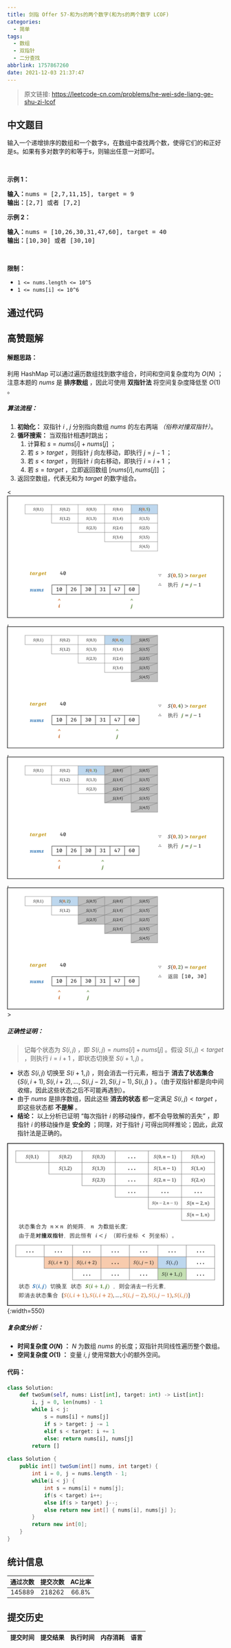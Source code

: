 ```yaml
---
title: 剑指 Offer 57-和为s的两个数字(和为s的两个数字 LCOF)
categories:
  - 简单
tags:
  - 数组
  - 双指针
  - 二分查找
abbrlink: 1757867260
date: 2021-12-03 21:37:47
---
```


> 原文链接: https://leetcode-cn.com/problems/he-wei-sde-liang-ge-shu-zi-lcof




## 中文题目
<div><p>输入一个递增排序的数组和一个数字s，在数组中查找两个数，使得它们的和正好是s。如果有多对数字的和等于s，则输出任意一对即可。</p>

<p>&nbsp;</p>

<p><strong>示例 1：</strong></p>

<pre><strong>输入：</strong>nums = [2,7,11,15], target = 9
<strong>输出：</strong>[2,7] 或者 [7,2]
</pre>

<p><strong>示例 2：</strong></p>

<pre><strong>输入：</strong>nums = [10,26,30,31,47,60], target = 40
<strong>输出：</strong>[10,30] 或者 [30,10]
</pre>

<p>&nbsp;</p>

<p><strong>限制：</strong></p>

<ul>
	<li><code>1 &lt;= nums.length &lt;= 10^5</code></li>
	<li><code>1 &lt;= nums[i]&nbsp;&lt;= 10^6</code></li>
</ul>
</div>

## 通过代码
<RecoDemo>
</RecoDemo>


## 高赞题解
#### 解题思路：

利用 HashMap 可以通过遍历数组找到数字组合，时间和空间复杂度均为 $O(N)$ ；
注意本题的 $nums$ 是 **排序数组** ，因此可使用 **双指针法** 将空间复杂度降低至 $O(1)$ 。

##### 算法流程：

1. **初始化：** 双指针 $i$ , $j$ 分别指向数组 $nums$ 的左右两端 *（俗称对撞双指针）*。
2. **循环搜索：** 当双指针相遇时跳出；
   1. 计算和 $s = nums[i] + nums[j]$ ；
   2. 若 $s > target$ ，则指针 $j$ 向左移动，即执行 $j = j - 1$ ；
   3. 若 $s < target$ ，则指针 $i$ 向右移动，即执行 $i = i + 1$ ；
   4. 若 $s = target$ ，立即返回数组 $[nums[i], nums[j]]$ ；
3. 返回空数组，代表无和为 $target$ 的数字组合。

<![Picture2.png](../images/he-wei-sde-liang-ge-shu-zi-lcof-0.png),![Picture3.png](../images/he-wei-sde-liang-ge-shu-zi-lcof-1.png),![Picture4.png](../images/he-wei-sde-liang-ge-shu-zi-lcof-2.png),![Picture5.png](../images/he-wei-sde-liang-ge-shu-zi-lcof-3.png)>

##### 正确性证明：

> 记每个状态为 $S(i, j)$ ，即 $S(i, j) = nums[i] + nums[j]$ 。假设 $S(i, j) < target$ ，则执行 $i = i + 1$ ，即状态切换至 $S(i + 1, j)$ 。

- 状态 $S(i, j)$ 切换至 $S(i + 1, j)$ ，则会消去一行元素，相当于 **消去了状态集合** {$S(i, i + 1), S(i, i + 2), ..., S(i, j - 2), S(i, j - 1), S(i, j)$ } 。（由于双指针都是向中间收缩，因此这些状态之后不可能再遇到）。
- 由于 $nums$ 是排序数组，因此这些 **消去的状态** 都一定满足 $S(i, j) < target$ ，即这些状态都 **不是解** 。
- **结论：** 以上分析已证明 “每次指针 $i$ 的移动操作，都不会导致解的丢失” ，即指针 $i$ 的移动操作是 **安全的** ；同理，对于指针 $j$ 可得出同样推论；因此，此双指针法是正确的。

![Picture1.png](../images/he-wei-sde-liang-ge-shu-zi-lcof-4.png){:width=550}

##### 复杂度分析：

- **时间复杂度 $O(N)$ ：** $N$ 为数组 $nums$ 的长度；双指针共同线性遍历整个数组。
- **空间复杂度 $O(1)$ ：** 变量 $i$, $j$ 使用常数大小的额外空间。

#### 代码：

```python []
class Solution:
    def twoSum(self, nums: List[int], target: int) -> List[int]:
        i, j = 0, len(nums) - 1
        while i < j:
            s = nums[i] + nums[j]
            if s > target: j -= 1
            elif s < target: i += 1
            else: return nums[i], nums[j]
        return []
```

```java []
class Solution {
    public int[] twoSum(int[] nums, int target) {
        int i = 0, j = nums.length - 1;
        while(i < j) {
            int s = nums[i] + nums[j];
            if(s < target) i++;
            else if(s > target) j--;
            else return new int[] { nums[i], nums[j] };
        }
        return new int[0];
    }
}
```

## 统计信息
| 通过次数 | 提交次数 | AC比率 |
| :------: | :------: | :------: |
|    145889    |    218262    |   66.8%   |

## 提交历史
| 提交时间 | 提交结果 | 执行时间 |  内存消耗  | 语言 |
| :------: | :------: | :------: | :--------: | :--------: |
